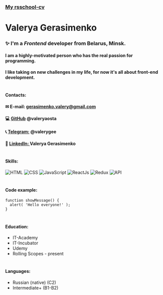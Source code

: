 ### [My rsschool-cv](https://valeryaosta.github.io/rsschool-cv/cv)
# **Valerya Gerasimenko**
### ✨ I'm a *Frontend* developer from Belarus, Minsk.
#### I am a highly-motivated person who has the real passion for programming.
#### I like taking on new challenges in my life, for now it's all about front-end development.
#
#### Contacts:
#### ✉ E-mail: gerasimenko.valery@gmail.com
#### 💻 [GitHub](https://github.com/valeryaosta) @valeryaosta
#### 📞 [Telegram:](https://t.me/valerygee) @valerygee
#### 🔗 [LinkedIn: ](https://www.linkedin.com/in/valerya-gerasimenko/) Valerya Gerasimenko
#
#### Skills:
![HTML](https://img.shields.io/badge/-HTML-090909?style=for-the-badge&logo=html5) 
![CSS](https://img.shields.io/badge/-CSS-090909?style=for-the-badge&logo=css3)
![JavaScript](https://img.shields.io/badge/-JavaScript-090909?style=for-the-badge&logo=JavaScript)
![ReactJs](https://img.shields.io/badge/-React-090909?style=for-the-badge&logo=React)
![Redux](https://img.shields.io/badge/-Redux-090909?style=for-the-badge&logo=Redux)
![API](https://img.shields.io/badge/-REST&#032;API-090909?style=for-the-badge) 
#
#### Code example:
```
function showMessage() {
  alert( 'Hello everyone!' );
}
```
#
#### Education:
* IT-Academy 
* IT-Incubator
* Udemy
* Rolling Scopes - present
#
#### Languages:
* Russian (native) (C2)
* Intermediate+ (B1-B2)
#
